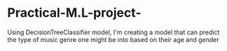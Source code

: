 # Practical-M.L-project-
Using DecisionTreeClassifier model,
I'm creating a model that can predict the type of music genre 
one might be into based on their age and gender
